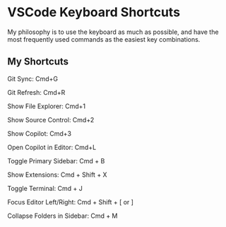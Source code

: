 # VSCode Keyboard Shortcuts

My philosophy is to use the keyboard as much as possible, and have the most frequently used commands as the easiest key combinations.

## My Shortcuts

Git Sync: Cmd+G

Git Refresh: Cmd+R

Show File Explorer: Cmd+1

Show Source Control: Cmd+2

Show Copilot: Cmd+3

Open Copilot in Editor: Cmd+L

Toggle Primary Sidebar: Cmd + B

Show Extensions: Cmd + Shift + X

Toggle Terminal: Cmd + J

Focus Editor Left/Right: Cmd + Shift + [ or ]

Collapse Folders in Sidebar: Cmd + M
